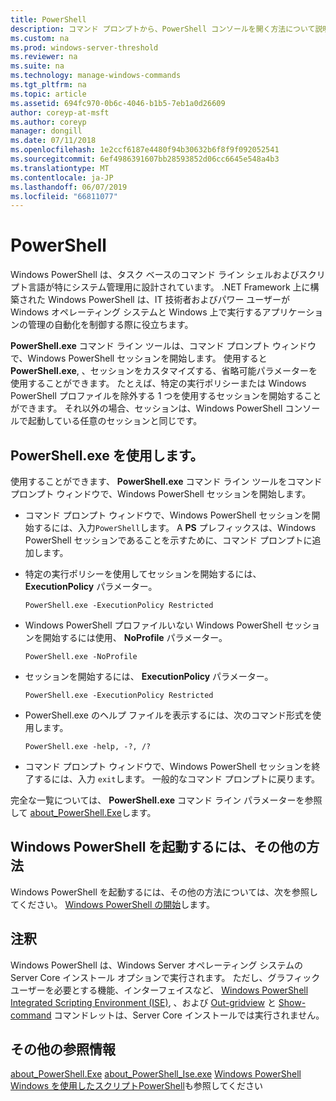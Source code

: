 ```yaml
---
title: PowerShell
description: コマンド プロンプトから、PowerShell コンソールを開く方法について説明します。
ms.custom: na
ms.prod: windows-server-threshold
ms.reviewer: na
ms.suite: na
ms.technology: manage-windows-commands
ms.tgt_pltfrm: na
ms.topic: article
ms.assetid: 694fc970-0b6c-4046-b1b5-7eb1a0d26609
author: coreyp-at-msft
ms.author: coreyp
manager: dongill
ms.date: 07/11/2018
ms.openlocfilehash: 1e2ccf6187e4480f94b30632b6f8f9f092052541
ms.sourcegitcommit: 6ef4986391607bb28593852d06cc6645e548a4b3
ms.translationtype: MT
ms.contentlocale: ja-JP
ms.lasthandoff: 06/07/2019
ms.locfileid: "66811077"
---
```

# <a name="powershell"></a>PowerShell

Windows PowerShell は、タスク ベースのコマンド ライン シェルおよびスクリプト言語が特にシステム管理用に設計されています。 .NET Framework 上に構築された Windows PowerShell は、IT 技術者およびパワー ユーザーが Windows オペレーティング システムと Windows 上で実行するアプリケーションの管理の自動化を制御する際に役立ちます。

**PowerShell.exe** コマンド ライン ツールは、コマンド プロンプト ウィンドウで、Windows PowerShell セッションを開始します。 使用すると **PowerShell.exe**, 、セッションをカスタマイズする、省略可能パラメーターを使用することができます。 たとえば、特定の実行ポリシーまたは Windows PowerShell プロファイルを除外する 1 つを使用するセッションを開始することができます。 それ以外の場合、セッションは、Windows PowerShell コンソールで起動している任意のセッションと同じです。

## <a name="using-powershellexe"></a>PowerShell.exe を使用します。

使用することができます、 **PowerShell.exe** コマンド ライン ツールをコマンド プロンプト ウィンドウで、Windows PowerShell セッションを開始します。

- コマンド プロンプト ウィンドウで、Windows PowerShell セッションを開始するには、入力`PowerShell`します。 A **PS** プレフィックスは、Windows PowerShell セッションであることを示すために、コマンド プロンプトに追加します。

- 特定の実行ポリシーを使用してセッションを開始するには、 **ExecutionPolicy** パラメーター。

    ```
    PowerShell.exe -ExecutionPolicy Restricted
    ```

- Windows PowerShell プロファイルいない Windows PowerShell セッションを開始するには使用、 **NoProfile** パラメーター。

    ```
    PowerShell.exe -NoProfile
    ```
  
- セッションを開始するには、 **ExecutionPolicy** パラメーター。

    ```
    PowerShell.exe -ExecutionPolicy Restricted
    ```
  
- PowerShell.exe のヘルプ ファイルを表示するには、次のコマンド形式を使用します。  
    
    ```
    PowerShell.exe -help, -?, /?
    ```

- コマンド プロンプト ウィンドウで、Windows PowerShell セッションを終了するには、入力 `exit`します。 一般的なコマンド プロンプトに戻ります。

完全な一覧については、 **PowerShell.exe** コマンド ライン パラメーターを参照して [about_PowerShell.Exe](https://go.microsoft.com/fwlink/?LinkID=113439)します。

## <a name="other-ways-to-start-windows-powershell"></a>Windows PowerShell を起動するには、その他の方法

Windows PowerShell を起動するには、その他の方法については、次を参照してください。 [Windows PowerShell の開始](https://go.microsoft.com/fwlink/?LinkID=135259)します。

## <a name="remarks"></a>注釈

Windows PowerShell は、Windows Server オペレーティング システムの Server Core インストール オプションで実行されます。 ただし、グラフィック ユーザーを必要とする機能、インターフェイスなど、 [Windows PowerShell Integrated Scripting Environment (ISE)](https://technet.microsoft.com/library/hh849182), 、および [Out-gridview](https://go.microsoft.com/fwlink/?LinkID=113364) と [Show-command](https://go.microsoft.com/fwlink/?LinkID=217448) コマンドレットは、Server Core インストールでは実行されません。

## <a name="additional-references"></a>その他の参照情報

[about_PowerShell.Exe](https://go.microsoft.com/fwlink/?LinkID=113439)
[about_PowerShell_Ise.exe](https://go.microsoft.com/fwlink/?LinkId=256512)
[Windows PowerShell](https://go.microsoft.com/fwlink/?LinkID=107116)
[Windows を使用したスクリプトPowerShell](https://technet.microsoft.com/scriptcenter/dd742419)も参照してください